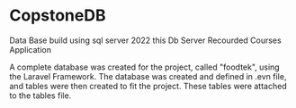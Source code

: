 # CopstoneDB
Data Base build using sql server 2022 this Db Server Recourded Courses Application 

A complete database was created for the project, called "foodtek", using the Laravel Framework. The database was created and defined in .evn file, and tables were then created to fit the project. These tables were attached to the tables file.